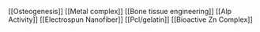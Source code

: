 [[Osteogenesis]]
[[Metal complex]]
[[Bone tissue engineering]]
[[Alp Activity]]
[[Electrospun Nanofiber]]
[[Pcl/gelatin]]
[[Bioactive Zn Complex]]
